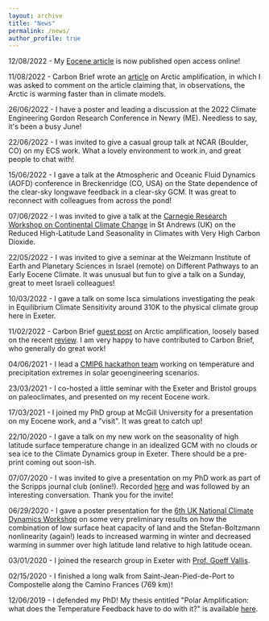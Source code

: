 ```yaml
---
layout: archive
title: "News"
permalink: /news/
author_profile: true
---
```


12/08/2022 - My [Eocene article](https://doi.org/10.1029/2021PA004375) is now published open access online! 

11/08/2022 - Carbon Brief wrote an [article](https://www.carbonbrief.org/the-arctic-has-warmed-nearly-four-times-faster-than-the-global-average/) on Arctic amplification, in which I was asked to comment on the article claiming that, in observations, the Arctic is warming faster than in climate models.

26/06/2022 - I have a poster and leading a discussion at the 2022 Climate Engineering Gordon Research Conference in Newry (ME). Needless to say, it's been a busy June!

22/06/2022 - I was invited to give a casual group talk at NCAR (Boulder, CO) on my ECS work. What a lovely environment to work in, and great people to chat with!

15/06/2022 - I gave a talk at the Atmospheric and Oceanic Fluid Dynamics (AOFD) conference in Breckenridge (CO, USA) on the State dependence of the clear-sky longwave feedback in a clear-sky GCM. It was great to reconnect with colleagues from across the pond!

07/06/2022 - I was invited to give a talk at the [Carnegie Research Workshop on Continental Climate Change](https://sites.google.com/tcd.ie/continental-climate-change/home) in St Andrews (UK) on the Reduced High-Latitude Land Seasonality in Climates with Very High Carbon Dioxide.

22/05/2022 - I was invited to give a seminar at the Weizmann Institute of Earth and Planetary Sciences in Israel (remote) on Different Pathways to an Early Eocene Climate. It was unusual but fun to give a talk on a Sunday, great to meet Israeli colleagues!

10/03/2022 - I gave a talk on some Isca simulations investigating the peak in Equilibrium Climate Sensitivity around 310K to the physical climate group here in Exeter.

11/02/2022 - Carbon Brief [guest post](https://www.carbonbrief.org/guest-post-why-does-the-arctic-warm-faster-than-the-rest-of-the-planet) on Arctic amplification, loosely based on the recent [review](https://www.frontiersin.org/articles/10.3389/feart.2021.758361/full). I am very happy to have contributed to Carbon Brief, who generally do great work!

04/06/2021 - I lead a [CMIP6 hackathon team](https://cmip6moap.github.io/projects/06-turning-down-sun-and-stratospheric-sulfate-injection/) working on temperature and precipitation extremes in solar geoengineering scenarios. 

23/03/2021 - I co-hosted a little seminar with the Exeter and Bristol groups on paleoclimates, and presented on my recent Eocene work.

17/03/2021 - I joined my PhD group at McGill University for a presentation on my Eocene work, and a "visit". It was great to catch up!

22/10/2020 - I gave a talk on my new work on the seasonality of high latitude surface temperature change in an idealized GCM with no clouds or sea ice to the Climate Dynamics group in Exeter. There should be a pre-print coming out soon-ish.

07/07/2020 - I was invited to give a presentation on my PhD work as part of the Scripps journal club (online!). Recorded <a href='https://www.youtube.com/watch?v=8Q93JCzOlzY'>here</a> and was followed by an interesting conversation. Thank you for the invite!

06/29/2020 - I gave a poster presentation for the <a href="https://sites.google.com/cam.ac.uk/climatedynamics/home">6th UK National Climate Dynamics Workshop</a> on some very preliminary results on how the combination of low surface heat capacity of land and the Stefan-Boltzmann nonlinearity (again!) leads to increased warming in winter and decreased warming in summer over high latitude land relative to high latitude ocean.

03/01/2020 - I joined the research group in Exeter with <a href="http://empslocal.ex.ac.uk/people/staff/gv219/">Prof. Goeff Vallis</a>.

02/15/2020 - I finished a long walk from Saint-Jean-Pied-de-Port to Compostelle along the Camino Frances (769 km)!

12/06/2019 - I defended my PhD! My thesis entitled "Polar Amplification: what does the Temperature Feedback have to do with it?" is available <a href="https://escholarship.mcgill.ca/concern/theses/ww72bh08q">here</a>.
